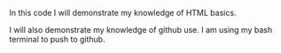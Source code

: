 In this code I will demonstrate my knowledge of HTML basics.

I will also demonstrate my knowledge of github use. 
I am using my bash terminal to push to github.
